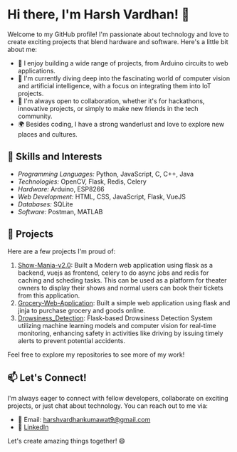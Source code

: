 # Hi there, I'm Harsh Vardhan! 👋

Welcome to my GitHub profile! I'm passionate about technology and love to create exciting projects that blend hardware and software. Here's a little bit about me:

- 🔭 I enjoy building a wide range of projects, from Arduino circuits to web applications.
- 🌱 I'm currently diving deep into the fascinating world of computer vision and artificial intelligence, with a focus on integrating them into IoT projects.
- 👯 I'm always open to collaboration, whether it's for hackathons, innovative projects, or simply to make new friends in the tech community.
- 🌍 Besides coding, I have a strong wanderlust and love to explore new places and cultures.

## 💼 Skills and Interests

- *Programming Languages:* Python, JavaScript, C, C++, Java
- *Technologies:* OpenCV, Flask, Redis, Celery
- *Hardware:* Arduino, ESP8266
- *Web Development:* HTML, CSS, JavaScript, Flask, VueJS
- *Databases:* SQLite
- *Software:* Postman, MATLAB

## 🚀 Projects

Here are a few projects I'm proud of:

1. [Show-Mania-v2.0](https://github.com//Show-Mania-v2.0.git): Built a Modern web application using flask as a backend, vuejs as frontend, celery to do async jobs and redis for caching and scheding tasks. This can be used as a platform for theater owners to display their shows and normal users can book their tickets from this application.
2. [Grocery-Web-Application](https://github.com/HarshOfficial03/Grocery_Web_App): Built a simple web application using flask and jinja to purchase grocery and goods online.
3. [Drowsiness_Detection](https://github.com/HarshOfficial03/Drowsiness_Detection): Flask-based Drowsiness Detection System utilizing machine learning models and computer vision for real-time monitoring, enhancing safety in activities like driving by issuing timely alerts to prevent potential accidents.
  
Feel free to explore my repositories to see more of my work!

## 📫 Let's Connect!

I'm always eager to connect with fellow developers, collaborate on exciting projects, or just chat about technology. You can reach out to me via:

- 📧 Email: harshvardhankumawat9@gmail.com
- 💬 [LinkedIn](https://www.linkedin.com/in/harshvardhankumawatofficial/)


Let's create amazing things together! 😄
